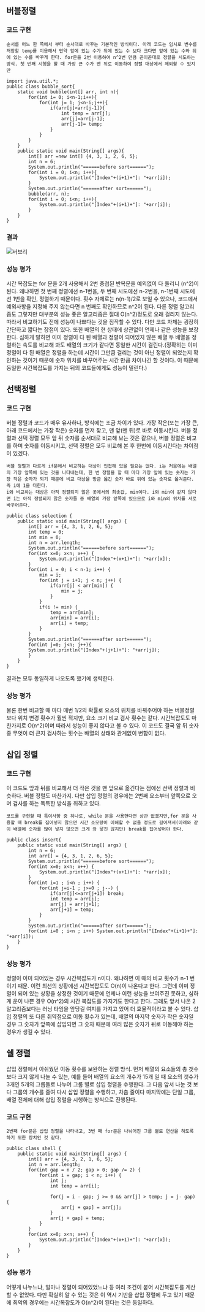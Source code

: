 ## 버블정렬

### 코드 구현

```
순서를 어느 한 쪽에서 부터 순서대로 바꾸는 기본적인 방식이다. 아래 코드는 임시로 변수를 저장할 temp를 이용해서 만약 앞에 있는 수가 뒤에 있는 수 보다 크다면 앞에 있는 수와 뒤에 있는 수를 바꾸게 한다. for문을 2번 이용하여 n^2번 만큼 곧이곧대로 정렬을 시도하는 방식. 첫 번째 시행을 할 때 가장 큰 수가 맨 뒤로 이동하여 정렬 대상에서 제외할 수 있지만 
```

```
import java.util.*;
public class bubble_sort{
    static void bubble(int[] arr, int n){
        for(int i= 0; i<n-1;i++){
            for(int j= 1; j<n-i;j++){
                if(arr[j]<arr[j-1]){
                    int temp = arr[j];
                    arr[j]=arr[j-1];
                    arr[j-1]= temp;
                }
            }
        }
    }
    public static void main(String[] args){
        int[] arr =new int[] {4, 3, 1, 2, 6, 5};
        int n = 6;
        System.out.println("======before sort======");
        for(int i = 0; i<n; i++){
            System.out.println("[Index"+(i+1)+"]: "+arr[i]);
        }
        System.out.println("======after sort======");
        bubble(arr, n);
        for(int i = 0; i<n; i++){
            System.out.println("[Index"+(i+1)+"]: "+arr[i]);
        }
    }
}
```

### 결과

![버브리](https://user-images.githubusercontent.com/80510925/117293047-e2a46f80-aeab-11eb-8154-c81d20a27889.PNG)

### 성능 평가

시간 복잡도는 for 문을 2개 사용해서 2번 중첩된 반복문을 예외없이 다 돌리니 (n^2)이 된다. 왜냐하면 첫 번째 정렬에선 n-1번을, 두 번째 시도에선 n-2번을, n-1번째 시도에선 1번을 확인, 정렬하기 때문이다. 횟수 자체로는 n(n-1)/2로 보일 수 있으나, 코드에서 예외사항을 지정해 주지 않는다면 n 번째도 확인하므로 n^2이 된다. 다른 정렬 알고리즘도 그렇지만 대부분의 성능 좋은 알고리즘은 절대 O(n^2)정도로 오래 걸리지 않는다. 따라서 비교하기도 전에 성능이 나쁘다는 것을 짐작할 수 있다. 다만 코드 자체는 굉장히 간단하고 짧다는 장점이 있다. 또한 배열의 현 상태에 상관없이 언제나 같은 성능을 보장한다. 심하게 말하면 이미 정렬이 다 된 배열과 정렬이 되어있지 않은 배열 두 배열을 정렬하는 속도를 비교해 봐도 배열의 크기가 같다면 동일한 시간이 걸린다.(정확히는 이미 정렬이 다 된 배열은 정렬을 하는데 시간이 그만큼 걸리는 것이 아닌 정렬이 되었는지 확인하는 것이기 때문에 숫자 위치를 바꾸어주는 시간 만큼 차이나긴 할 것이다. 이 때문에 동일한 시간복잡도를 가지는 뒤의 코드들에게도 성능이 밀린다.)

## 선택정렬

### 코드 구현

버블 정렬과 코드가 매우 유사하나, 방식에는 조금 차이가 있다.  가장 작은(또는 가장 큰, 아래 코드에서는 가장 작은) 숫자를 먼저 찾고, 맨 앞(맨 뒤)로 바로 이동시킨다. 버블 정렬과 선택 정렬 모두 앞 뒤 숫자를 순서대로 비교해 보는 것은 같으나, 버블 정렬은 비교를 하며 숫자를 이동시키고, 선택 정렬은 모두 비교해 본 후 한번에 이동시킨다는 차이점이 있겠다.

``` 
버블 정렬과 다르게 if문에서 비교하는 대상이 인접해 있을 필요는 없다. i는 처음에는 배열의 가장 앞쪽에 있는 것을 나타내는데, 한 번 정렬을 할 때 마다 가장 앞에 있는 숫자는 가장 작은 숫자가 되기 때문에 비교 대상을 방금 옮긴 숫자 바로 뒤에 있는 숫자로 옮겨준다. 즉 i에 1을 더한다.
i와 비교하는 대상은 아직 정렬되지 않은 곳에서의 최솟값, min이다. i와 min이 같지 않다면 i는 아직 정렬되지 않은 숫자들 중 배열의 가장 앞쪽에 있으므로 i와 min의 위치를 서로 바꾸어준다.
```

```
public class selection {
    public static void main(String[] args) {
        int[] arr = {4, 3, 1, 2, 6, 5};
        int temp = 0;
        int min = 0;
        int n = arr.length;
        System.out.println("======before sort======");
        for(int x=0; x<n; x++) {
            System.out.println("[Index"+(x+1)+"]: "+arr[x]);
        }
        for(int i = 0; i < n-1; i++) {
            min = i;
            for(int j = i+1; j < n; j++) {
                if(arr[j] < arr[min]) {
                    min = j;
                }
            }
            if(i != min) {
                temp = arr[min];
                arr[min] = arr[i];
                arr[i] = temp;
            }
        }
        System.out.println("======after sort======");
        for(int j=0; j<n; j++){
        System.out.println("[Index"+(j+1)+"]: "+arr[j]);
        }
    }
}
```

결과는 모두 동일하게 나오도록 했기에 생략한다.

### 성능 평가

물론 한번 비교할 때 마다 매번 1/2의 확률로 요소의 위치를 바꿔주어야 하는 버블정렬보다 위치 변경 횟수가 훨씬 적지만, 요소 크기 비교 검사 횟수는 같다. 시간복잡도도 마찬가지로 O(n^2)이며 따라서 성능이 좋지 않다고 볼 수 있다.
이 코드도 결국 앞 뒤 숫자 중 무엇이 더 큰지 검사하는 횟수는 배열의 상태와 관계없이 변함이 없다.

## 삽입 정렬

### 코드 구현

이 코드도 앞과 뒤를 비교해서 더 작은 것을 맨 앞으로 옮긴다는 점에선 선택 정렬과 비슷하다. 버블 정렬도 마찬가지. 다만 삽입 정렬의 경우에는 2번째 요소부터 앞쪽으로 오며 검사를 하는 독특한 방식을 취하고 있다.

```
코드를 구현할 때 특이사항 중 하나로, while 문을 사용한다면 상관 없겠지만,for 문을 사용할 때 break를 집어넣지 않으면 시간 소모량이 이해할 수 없을 정도로 길어져서(아래와 같이 배열에 숫자를 많이 넣지 않으면 크게 와 닿진 않지만) break를 집어넣어야 한다.
```

```
public class insert{
    public static void main(String[] args) {
        int n = 6;
        int arr[] = {4, 3, 1, 2, 6, 5};
        System.out.println("======before sort======");
        for(int x=0; x<n; x++) {
            System.out.println("[Index"+(x+1)+"]: "+arr[x]);
        }
        for(int i=1 ; i<n ; i++) {
            for(int j=i-1 ; j>=0 ; j--) {
                if(arr[j]<=arr[j+1]) break;
                int temp = arr[j];
                arr[j] = arr[j+1];
                arr[j+1] = temp;
            }
        }
        System.out.println("======after sort======");
        for(int i=0 ; i<n ; i++) System.out.println("[Index"+(i+1)+"]: "+arr[i]);
    }
}
```

### 성능 평가

정렬이 이미 되어있는 경우 시간복잡도가 n이다. 왜냐하면 이 때의 비교 횟수가 n-1 번이기 때문.  이런 최선의 상황에선 시간복잡도도 O(n)이 나온다고 한다.
그런데 이미 정렬이 되어 있는 상황을 상정한 것이기 때문에 언제나 이런 성능을 보여주진 못하고, 심하게 운이 나쁜 경우 O(n^2)의 시간 복잡도를 가지기도 한다고 한다. 그래도 앞서 나온 2 알고리즘보다는 러닝 타임을 앞당길 여지를 가지고 있어 더 효율적이라고 볼 수 있다.
삽입 정렬의 또 다른 취약점으로 이동 횟수가 있는데, 배열의 마지막 숫자가 작은 숫자일 경우 그 숫자가 앞쪽에 삽입되면 그 숫자 때문에 여러 많은 숫자가 뒤로 이동해야 하는 경우가 생길 수 있다.

## 쉘 정렬

삽입 정렬에서 아쉬웠던 이동 횟수를 보완하는 정렬 방식. 먼저 배열의 요소들의 총 갯수보다 크지 않게 나눌 수 있는, 예를 들어 배열의 요소의 개수가 15개 일 때 요소의 갯수가 3개인 5개의 그룹들로 나누어 그룹 별로 삽입 정렬을 수행한다. 그 다음 앞서 나눈 것 보다 그룹의 개수를 줄여 다시 삽입 정렬을 수행하고, 차츰 줄이다 마지막에는 단일 그룹, 배열 전체에 대해 삽입 정렬을 시행하는 방식으로 진행된다.

### 코드 구현

```
2번째 for문은 삽입 정렬을 나타내고, 3번 째 for문은 나뉘어진 그룹 별로 연산을 하도록 하기 위한 장치인 것 같다.
```

```
public class shell {
    public static void main(String[] args) {
        int[] arr = {4, 3, 2, 1, 6, 5};
        int n = arr.length;
        for(int gap = n / 2; gap > 0; gap /= 2) {
            for(int i = gap; i < n; i++) {
                int j;
                int temp = arr[i];

                for(j = i - gap; j >= 0 && arr[j] > temp; j = j- gap) {
                    arr[j + gap] = arr[j];
                }
                arr[j + gap] = temp;
            }
        }
        for(int x=0; x<n; x++) {
            System.out.println("[Index"+(x+1)+"]: "+arr[x]);
        }
    }
}
```

### 성능 평가

어떻게 나누느냐, 얼마나 정렬이 되어있었느냐 등 여러 조건이 붙어 시간복잡도를 계산할 수 없었다. 다만 확실히 알 수 있는 것은 이 역시 기반을 삽입 정렬에 두고 있기 때문에 최악의 경우에는 시간복잡도가 O(n^2)이 된다는 것은 동일하다.  